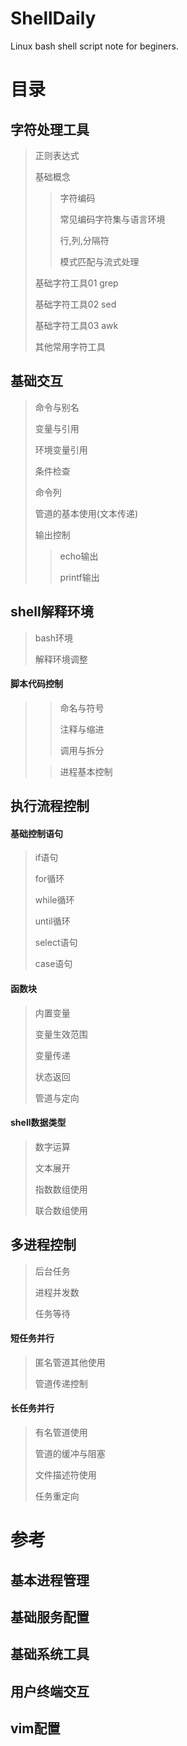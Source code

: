 # ShellDaily
Linux bash shell script note for beginers.

# 目录

## 字符处理工具
> 正则表达式
>
> 基础概念
>> 字符编码
>>
>> 常见编码字符集与语言环境
>>
>> 行,列,分隔符
>>
>> 模式匹配与流式处理
>
> 基础字符工具01 grep
>
> 基础字符工具02 sed
>
> 基础字符工具03 awk
>
> 其他常用字符工具

## 基础交互
> 命令与别名
>
> 变量与引用
>
> 环境变量引用
>
> 条件检查
>
> 命令列
>
> 管道的基本使用(文本传递)
>
> 输出控制
>
>> echo输出
>>
>> printf输出

## shell解释环境
> bash环境
>
> 解释环境调整

#### 脚本代码控制
>> 命名与符号
>>
>> 注释与缩进
>>
>> 调用与拆分
>
>> 进程基本控制

## 执行流程控制
#### 基础控制语句
> if语句
>
> for循环
>
> while循环
>
> until循环
>
> select语句
>
> case语句
>
#### 函数块
> 内置变量
>
> 变量生效范围
>
> 变量传递
>
> 状态返回
>
> 管道与定向

#### shell数据类型
> 数字运算
>
> 文本展开
>
> 指数数组使用
>
> 联合数组使用

## 多进程控制
> 后台任务
>
> 进程并发数
>
> 任务等待

#### 短任务并行
> 匿名管道其他使用
>
> 管道传递控制

#### 长任务并行
> 有名管道使用
>
> 管道的缓冲与阻塞
>
> 文件描述符使用
>
> 任务重定向

# 参考
## 基本进程管理
## 基础服务配置
## 基础系统工具
## 用户终端交互
## vim配置
